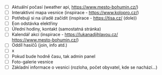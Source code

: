 - [ ] Aktuální počasí (weather api, https://www.mesto-bohumin.cz/)
- [ ] Interaktivní mapa vesnice (inspirace - https://www.kolopro.cz/)
- [ ] Potřebuji si na úřadě začídit (inspirace - https://tisa.cz/ (dole))
- [ ] Eon odstávka elektřiny
- [ ] Úřední hodiny, kontakt (samostatná stránka)
- [ ] Kalendář akcí (inspirace - https://lukanadjihlavou.cz/ https://www.mesto-bohumin.cz/)
- [ ] Oddíl hasičů (join, info atd.)
- [ ] x
- [ ] Pokud bude hodně času, tak admin panel
- [ ] Foto-galerie vesnice
- [ ] Základní informace o vesnici (rozloha, počet obyvatel, kde se nachází...)
